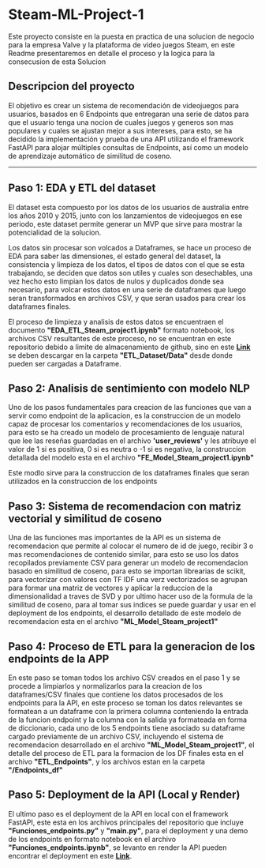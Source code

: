 # Steam-ML-Project-1

Este proyecto consiste en la puesta en practica de una solucion de negocio para la empresa Valve y la plataforma de video juegos Steam, en este Readme presentaremos en detalle el proceso y la logica para la consecusion de esta Solucion

## Descripcion del proyecto

El objetivo es crear un sistema de recomendación de videojuegos para usuarios, basados en 6 Endpoints que entregaran una serie de datos para que el usuario tenga una nocion de cuales juegos y generos son mas populares y cuales se ajustan mejor 
a sus intereses, para esto, se ha decidido la implementación y prueba de una API utilizando el framework FastAPI para alojar múltiples consultas de Endpoints, así como un modelo de aprendizaje automático de similitud de coseno.

--------------------
## Paso 1: EDA y ETL del dataset

El dataset esta compuesto por los datos de los usuarios de australia entre los años 2010 y 2015, junto con los lanzamientos de videojuegos en ese periodo, este dataset permite generar un MVP que sirve para mostrar la potencialidad de la solucion.

Los datos sin procesar son volcados a Dataframes, se hace un proceso de EDA para saber las dimensiones, el estado general del dataset, la consistencia y limpieza de los datos, el tipos de datos con el que se esta trabajando, se deciden que datos son utiles y cuales son desechables, una vez hecho esto limpian los datos de nulos y duplicados donde sea necesario, para volcar estos datos en una serie de dataframes que luego seran transformados en archivos CSV, y que seran usados para crear los dataframes finales.  

El proceso de limpieza y analisis de estos datos se encuentraen el documento **"EDA_ETL_Steam_project1.ipynb"** formato notebook, los archivos CSV resultantes de este proceso, no se encuentran en este repositorio debido a limite de almacenamiento de github, 
sino en este **[Link](https://drive.google.com/drive/folders/1PN95A5XpdLzjwuS850WrxUvORgMx04wy)** se deben descargar en la carpeta **"ETL_Dataset/Data"** desde donde pueden ser cargadas a Dataframe.

## Paso 2: Analisis de sentimiento con modelo NLP 

Uno de los pasos fundamentales para creacion de las funciones que van a servir como endpoint de la aplicacion, es la construccion de un modelo capaz de procesar los comentarios y recomendaciones de los usuarios, para esto se ha creado un modelo de 
procesamiento de lenguaje natural que lee las reseñas guardadas en el archivo **'user_reviews'** y les atribuye el valor de 1 si es positiva, 0 si es neutra o -1 si es negativa, la construccion detallada del modelo esta en el archivo **"FE_Model_Steam_project1.ipynb"** 

Este modlo sirve para la construccion de los dataframes finales que seran utilizados en la construccion de los endpoints

## Paso 3: Sistema de recomendacion con matriz vectorial y similitud de coseno

Una de las funciones mas importantes de la API es un sistema de recomendacion que permite al colocar el numero de id de juego, recibir 3 o mas recomendaciones de contenido similar, para esto se uso los datos recopilados previamente CSV para generar un modelo
de recomendacion basado en similitud de coseno, para esto se importan librearias de scikit, para vectorizar con valores con TF IDF una verz vectorizados se agrupan para formar una matriz de vectores y aplicar la reduccion de la dimensionalidad a traves de SVD
y por ultimo hacer uso de la formula de la similitud de coseno, para al tomar sus indices se puede guardar y usar en el deployment de los endpoints, el desarrollo detallado de este modelo de recomendacion esta en el archivo **"ML_Model_Steam_project1"**

## Paso 4: Proceso de ETL para la generacion de los endpoints de la APP

En este paso se toman todos los archivo CSV creados en el paso 1 y se procede a limpiarlos y normalizarlos para la creacion de los dataframes/CSV finales que contiene los datos procesados de los endpoints para la API, en este proceso se toman los datos relevantes se formatean a un dataframe con la primera columna conteniendo la entrada de la funcion endpoint y la columna con la salida ya formateada en forma de diccionario, cada uno de los 5 endpoints tiene asociado su dataframe cargado previamente de un archivo CSV, incluyendo el sistema de recomendacion desarrollado en el archivo **"ML_Model_Steam_project1"**, el detalle del proceso de ETL para la formacion de los DF finales esta en el archivo **"ETL_Endpoints"**, y los archivos estan en la carpeta **"/Endpoints_df"**

## Paso 5: Deployment de la API (Local y Render)

El ultimo paso es el deployment de la API en local con el framework FastAPI, este esta en los archivos principales del repositorio que incluye **"Funciones_endpoints.py"** y **"main.py"**, para el deployment y una demo de los endpoints en formato notebook en el archivo **"Funciones_endpoints.ipynb"**, se levanto en render la API pueden encontrar el deployment en este **[Link](https://steam-p1-v14.onrender.com)**.  
 
